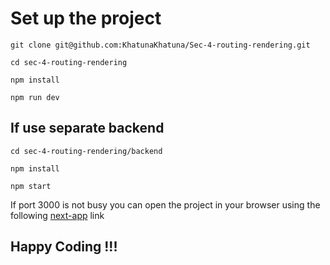# Set up the project

```
git clone git@github.com:KhatunaKhatuna/Sec-4-routing-rendering.git
```

```
cd sec-4-routing-rendering
```

```
npm install
```

```
npm run dev
```

## If use separate backend

```
cd sec-4-routing-rendering/backend
```

```
npm install
```

```
npm start
```

If port 3000 is not busy you can open the project in your browser using the following [next-app](http://localhost:3000/) link

## Happy Coding !!!
